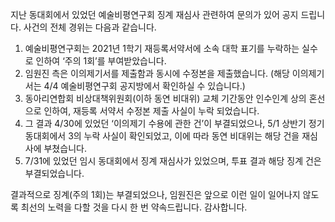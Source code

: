 지난 동대회에서 있었던 예술비평연구회 징계 재심사 관련하여 문의가 있어 공지 드립니다. 사건의 전체 경위는 다음과 같습니다.

1. 예술비평연구회는 2021년 1학기 재등록서약서에 소속 대학 표기를 누락하는 실수로 인하여 ‘주의 1회’를 부여받았습니다.
2. 임원진 측은 이의제기서를 제출함과 동시에 수정본을 제출했습니다.
(해당 이의제기서는 4/4 예술비평연구회 공지방에서 확인하실 수 있습니다.)
3. 동아리연합회 비상대책위원회(이하 동연 비대위) 교체 기간동안 인수인계 상의 혼선으로 인하여, 재등록 서약서 수정본 제출 사실이 누락 되었습니다. 
4. 그 결과 4/30에 있었던 ‘이의제기 수용에 관한 건’이 부결되었으나, 5/1 상반기 정기 동대회에서 3의 누락 사실이 확인되었고, 이에 따라 동연 비대위는 해당 건을 재심사에 부쳤습니다.
5. 7/31에 있었던 임시 동대회에서 징계 재심사가 있었으며, 투표 결과 해당 징계 건은 부결되었습니다.

결과적으로 징계(주의 1회)는 부결되었으나, 임원진은 앞으로 이런 일이 일어나지 않도록 최선의 노력을 다할 것을 다시 한 번 약속드립니다. 감사합니다.